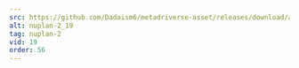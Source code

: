 ```yaml
---
src: https://github.com/Dadaism6/metadriverse-asset/releases/download/assetsv1.0.2/nuplan-2_19.mp4
alt: nuplan-2_19
tag: nuplan-2
vid: 19
order: 56
---
```

